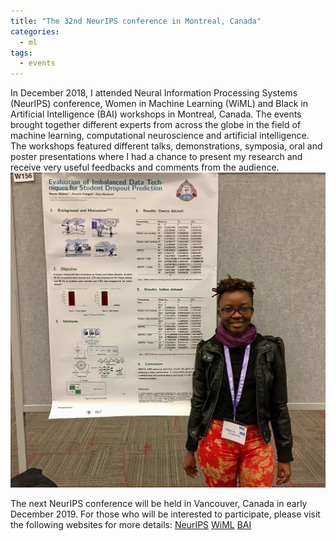 ```yaml
---
title: "The 32nd NeurIPS conference in Montreal, Canada"
categories:
  - ml
tags:
  - events
---
```


In December 2018, I attended Neural Information Processing Systems (NeurIPS) conference, Women in Machine Learning (WiML) and Black in Artificial Intelligence (BAI) workshops in Montreal, Canada. The events brought together different experts from across the globe in the field of machine learning, computational neuroscience and artificial intelligence. The workshops featured different talks, demonstrations, symposia, oral and poster presentations where I had a chance to present my research and receive very useful feedbacks and comments from the audience. 
<img src="/assets/images/canada.jpg" class="align-center" alt="">

The next NeurIPS conference will be held in Vancouver, Canada in early December 2019. For those who will be interested to participate, please visit the following websites for more details:
[NeurIPS](https://nips.cc)
[WiML](https://wimlworkshop.org/2018/)
[BAI](https://blackinai.github.io)
